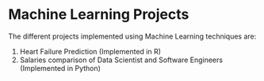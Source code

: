 # Machine Learning Projects


The different projects implemented using Machine Learning techniques are:

1. Heart Failure Prediction (Implemented in R)
2. Salaries comparison of Data Scientist and Software Engineers (Implemented in Python)
